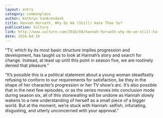 ```yaml
---
layout: entry
category: commonplace
author: Kathryn VanArendonk
title: Hannah Horvath, Why Do We (Still) Hate Thee So?
publication: Vulture
link: http://www.vulture.com/2016/04/hannah-horvath-why-do-we-still-hate-thee-so.html
date: 2016-04-16
---
```


“TV, which by its most basic structure implies progression and development, has taught us to look at Hannah’s story and search for change. Instead, at least up until this point in season five, we are routinely denied that pleasure.”

“It’s possible this is a political statement about a young woman steadfastly refusing to conform to our requirements for satisfaction, be they in the shape of her character’s progression or her TV show’s arc. It’s also possible that in the next few episodes, or as the series moves into conclusion mode during season six, all of this stonewalling will be undone as Hannah slowly wakens to a new understanding of herself as a small piece of a bigger world. But at the moment, we’re stuck with Hannah: selfish, infuriating, disgusting, and utterly unconcerned with your approval.”
